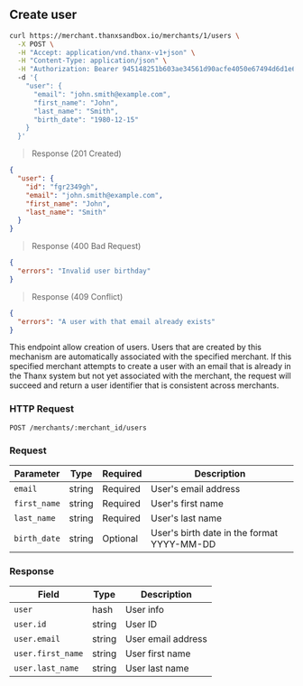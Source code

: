 <h2 id="legacy-identity-create-user">Create user</h2>

```bash
curl https://merchant.thanxsandbox.io/merchants/1/users \
  -X POST \
  -H "Accept: application/vnd.thanx-v1+json" \
  -H "Content-Type: application/json" \
  -H "Authorization: Bearer 945148251b603ae34561d90acfe4050e67494d6d1e65d4d3d52798407f03c0bd"
  -d '{
    "user": {
      "email": "john.smith@example.com",
      "first_name": "John",
      "last_name": "Smith",
      "birth_date": "1980-12-15"
    }
  }'
```

> Response (201 Created)

```json
{
  "user": {
    "id": "fgr2349gh",
    "email": "john.smith@example.com",
    "first_name": "John",
    "last_name": "Smith"
  }
}
```

> Response (400 Bad Request)

```json
{
  "errors": "Invalid user birthday"
}
```

> Response (409 Conflict)

```json
{
  "errors": "A user with that email already exists"
}
```

This endpoint allow creation of users. Users that are created by this mechanism
are automatically associated with the specified merchant. If this specified
merchant attempts to create a user with an email that is already in the Thanx
system but not yet associated with the merchant, the request will succeed and
return a user identifier that is consistent across merchants.

### HTTP Request

`POST /merchants/:merchant_id/users`

### Request

Parameter | Type | Required | Description
--------- | ---- | -------- | -----------
`email` | string | Required | User's email address
`first_name` | string | Required | User's first name
`last_name` | string | Required | User's last name
`birth_date` | string | Optional | User's birth date in the format YYYY-MM-DD

### Response

Field | Type | Description
----- | ---- | -----------
`user` | hash | User info
`user.id` | string | User ID
`user.email` | string | User email address
`user.first_name` | string | User first name
`user.last_name` | string | User last name
